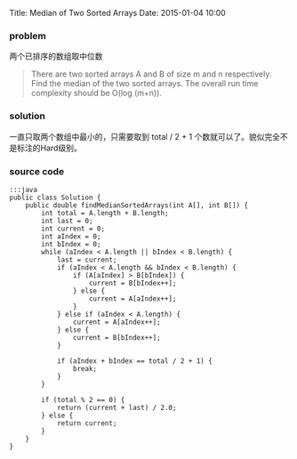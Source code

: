 Title: Median of Two Sorted Arrays
Date: 2015-01-04 10:00

### problem
两个已排序的数组取中位数
>There are two sorted arrays A and B of size m and n respectively. Find the median of the two sorted arrays. The overall run time complexity should be O(log (m+n)).

### solution
一直只取两个数组中最小的，只需要取到 total / 2 + 1 个数就可以了。貌似完全不是标注的Hard级别。

### source code
    :::java
    public class Solution {
        public double findMedianSortedArrays(int A[], int B[]) {
            int total = A.length + B.length;
            int last = 0;
            int current = 0;
            int aIndex = 0;
            int bIndex = 0;
            while (aIndex < A.length || bIndex < B.length) {
                last = current;
                if (aIndex < A.length && bIndex < B.length) {
                    if (A[aIndex] > B[bIndex]) {
                        current = B[bIndex++];
                    } else {
                        current = A[aIndex++];
                    }
                } else if (aIndex < A.length) {
                    current = A[aIndex++];
                } else {
                    current = B[bIndex++];
                }

                if (aIndex + bIndex == total / 2 + 1) {
                    break;
                }
            }

            if (total % 2 == 0) {
                return (current + last) / 2.0;
            } else {
                return current;
            }
        }
    }

